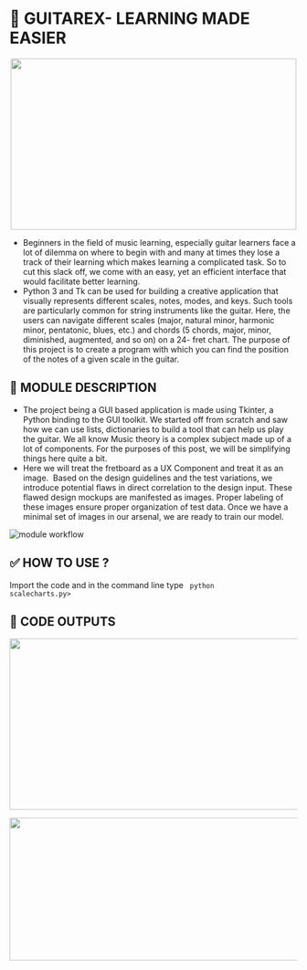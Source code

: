 # :guitar: **GUITAREX- LEARNING MADE EASIER**
<p align="center">
  <img width="500" height="300" src="https://media.giphy.com/media/EA4ZexjGOnfP2/giphy.gif">
</p>

* Beginners in the field of music learning, especially guitar learners face a lot of dilemma on where to begin with and many at times they lose a track of their learning which makes learning a complicated task. So to cut this slack off, we come with an easy, yet an efficient interface that would facilitate better learning.
* Python 3 and Tk can be used for building a creative application that visually represents different scales, notes, modes, and keys. Such tools are particularly common for string instruments like the guitar. Here, the users can navigate different scales (major, natural minor, harmonic minor, pentatonic, blues, etc.) and chords (5 chords, major, minor, diminished, augmented, and so on) on a 24- fret chart. The purpose of this project is to create a program with which you can find the position of the notes of a given scale in the guitar. 

## :bookmark: **MODULE DESCRIPTION**
* The project being a GUI based application is made using Tkinter, a Python binding to the GUI toolkit. We started off from scratch and saw how we can use lists, dictionaries to build a tool that can help us play the guitar. We all know Music theory is a complex subject made up of a lot of components. For the purposes of this post, we will be simplifying things here quite a bit.
* Here we will treat the fretboard as a UX Component and treat it as an image.  Based on the design guidelines and the test variations, we introduce potential flaws in direct correlation to the design input. These flawed design mockups are manifested as images. Proper labeling of these images ensure proper organization of test data. Once we have a minimal set of images in our arsenal, we are ready to train our model.

![module workflow](https://user-images.githubusercontent.com/36481036/135592960-c1c89b86-1483-4b46-8c0e-bf10691d3a21.png)


## :white_check_mark: **HOW TO USE ?**
Import the code and in the command line type <code> python scalecharts.py> </code>

## :round_pushpin: **CODE OUTPUTS**
<p align="center">
  <img width="600" height="300" src="https://user-images.githubusercontent.com/36481036/135593785-f8abbb1e-03fb-4176-aab9-e6e5eeba9600.png">

</p>


<p align="center">
  <img width="600" height="250" src="https://user-images.githubusercontent.com/36481036/135593790-730c662a-2926-4afb-a2f4-9a4bf7e27738.png">

</p>








